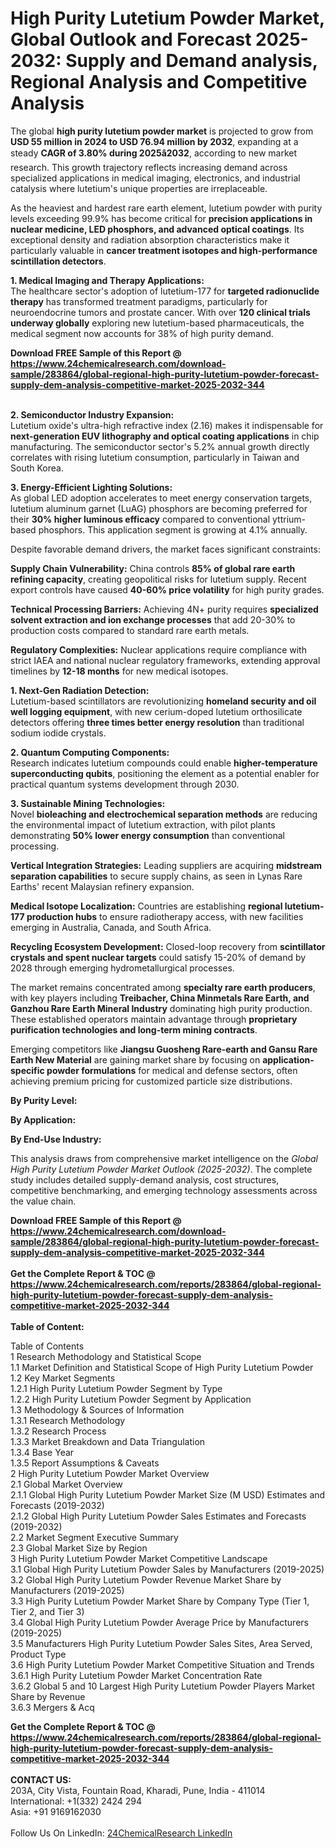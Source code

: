 <h1>High Purity Lutetium Powder Market, Global Outlook and Forecast 2025-2032: Supply and Demand analysis, Regional Analysis and Competitive Analysis</h1><p>The global <strong>high purity lutetium powder market</strong> is projected to grow from <strong>USD 55 million in 2024 to USD 76.94 million by 2032</strong>, expanding at a steady <strong>CAGR of 3.80% during 2025â2032</strong>, according to new market research. This growth trajectory reflects increasing demand across specialized applications in medical imaging, electronics, and industrial catalysis where lutetium's unique properties are irreplaceable.</p><p>As the heaviest and hardest rare earth element, lutetium powder with purity levels exceeding 99.9% has become critical for <strong>precision applications in nuclear medicine, LED phosphors, and advanced optical coatings</strong>. Its exceptional density and radiation absorption characteristics make it particularly valuable in <strong>cancer treatment isotopes and high-performance scintillation detectors</strong>.</p><p><strong>1. Medical Imaging and Therapy Applications:</strong><br>
The healthcare sector's adoption of lutetium-177 for <strong>targeted radionuclide therapy</strong> has transformed treatment paradigms, particularly for neuroendocrine tumors and prostate cancer. With over <strong>120 clinical trials underway globally</strong> exploring new lutetium-based pharmaceuticals, the medical segment now accounts for 38% of high purity demand.</p><div><b>Download FREE Sample of this Report @ 
            <a href="https://www.24chemicalresearch.com/download-sample/283864/global-regional-high-purity-lutetium-powder-forecast-supply-dem-analysis-competitive-market-2025-2032-344">
            https://www.24chemicalresearch.com/download-sample/283864/global-regional-high-purity-lutetium-powder-forecast-supply-dem-analysis-competitive-market-2025-2032-344</a></b></div><br><p><strong>2. Semiconductor Industry Expansion:</strong><br>
Lutetium oxide's ultra-high refractive index (2.16) makes it indispensable for <strong>next-generation EUV lithography and optical coating applications</strong> in chip manufacturing. The semiconductor sector's 5.2% annual growth directly correlates with rising lutetium consumption, particularly in Taiwan and South Korea.</p><p><strong>3. Energy-Efficient Lighting Solutions:</strong><br>
As global LED adoption accelerates to meet energy conservation targets, lutetium aluminum garnet (LuAG) phosphors are becoming preferred for their <strong>30% higher luminous efficacy</strong> compared to conventional yttrium-based phosphors. This application segment is growing at 4.1% annually.</p><p>Despite favorable demand drivers, the market faces significant constraints:</p><p><strong>Supply Chain Vulnerability:</strong> China controls <strong>85% of global rare earth refining capacity</strong>, creating geopolitical risks for lutetium supply. Recent export controls have caused <strong>40-60% price volatility</strong> for high purity grades.</p><p><strong>Technical Processing Barriers:</strong> Achieving 4N+ purity requires <strong>specialized solvent extraction and ion exchange processes</strong> that add 20-30% to production costs compared to standard rare earth metals.</p><p><strong>Regulatory Complexities:</strong> Nuclear applications require compliance with strict IAEA and national nuclear regulatory frameworks, extending approval timelines by <strong>12-18 months</strong> for new medical isotopes.</p><p><strong>1. Next-Gen Radiation Detection:</strong><br>
Lutetium-based scintillators are revolutionizing <strong>homeland security and oil well logging equipment</strong>, with new cerium-doped lutetium orthosilicate detectors offering <strong>three times better energy resolution</strong> than traditional sodium iodide crystals.</p><p><strong>2. Quantum Computing Components:</strong><br>
Research indicates lutetium compounds could enable <strong>higher-temperature superconducting qubits</strong>, positioning the element as a potential enabler for practical quantum systems development through 2030.</p><p><strong>3. Sustainable Mining Technologies:</strong><br>
Novel <strong>bioleaching and electrochemical separation methods</strong> are reducing the environmental impact of lutetium extraction, with pilot plants demonstrating <strong>50% lower energy consumption</strong> than conventional processing.</p><p><strong>Vertical Integration Strategies:</strong> Leading suppliers are acquiring <strong>midstream separation capabilities</strong> to secure supply chains, as seen in Lynas Rare Earths' recent Malaysian refinery expansion.</p><p><strong>Medical Isotope Localization:</strong> Countries are establishing <strong>regional lutetium-177 production hubs</strong> to ensure radiotherapy access, with new facilities emerging in Australia, Canada, and South Africa.</p><p><strong>Recycling Ecosystem Development:</strong> Closed-loop recovery from <strong>scintillator crystals and spent nuclear targets</strong> could satisfy 15-20% of demand by 2028 through emerging hydrometallurgical processes.</p><p>The market remains concentrated among <strong>specialty rare earth producers</strong>, with key players including <strong>Treibacher, China Minmetals Rare Earth, and Ganzhou Rare Earth Mineral Industry</strong> dominating high purity production. These established operators maintain advantage through <strong>proprietary purification technologies and long-term mining contracts</strong>.</p><p>Emerging competitors like <strong>Jiangsu Guosheng Rare-earth and Gansu Rare Earth New Material</strong> are gaining market share by focusing on <strong>application-specific powder formulations</strong> for medical and defense sectors, often achieving premium pricing for customized particle size distributions.</p><p><strong>By Purity Level:</strong></p><p><strong>By Application:</strong></p><p><strong>By End-Use Industry:</strong></p><p>This analysis draws from comprehensive market intelligence on the <em>Global High Purity Lutetium Powder Market Outlook (2025-2032)</em>. The complete study includes detailed supply-demand analysis, cost structures, competitive benchmarking, and emerging technology assessments across the value chain.</p><div><b>Download FREE Sample of this Report @ 
            <a href="https://www.24chemicalresearch.com/download-sample/283864/global-regional-high-purity-lutetium-powder-forecast-supply-dem-analysis-competitive-market-2025-2032-344">
            https://www.24chemicalresearch.com/download-sample/283864/global-regional-high-purity-lutetium-powder-forecast-supply-dem-analysis-competitive-market-2025-2032-344</a></b></div><br><div><b>Get the Complete Report & TOC @ 
            <a href="https://www.24chemicalresearch.com/reports/283864/global-regional-high-purity-lutetium-powder-forecast-supply-dem-analysis-competitive-market-2025-2032-344">
            https://www.24chemicalresearch.com/reports/283864/global-regional-high-purity-lutetium-powder-forecast-supply-dem-analysis-competitive-market-2025-2032-344</a></b></div><br>
            <b>Table of Content:</b><p>Table of Contents<br />
1 Research Methodology and Statistical Scope<br />
1.1 Market Definition and Statistical Scope of High Purity Lutetium Powder<br />
1.2 Key Market Segments<br />
1.2.1 High Purity Lutetium Powder Segment by Type<br />
1.2.2 High Purity Lutetium Powder Segment by Application<br />
1.3 Methodology & Sources of Information<br />
1.3.1 Research Methodology<br />
1.3.2 Research Process<br />
1.3.3 Market Breakdown and Data Triangulation<br />
1.3.4 Base Year<br />
1.3.5 Report Assumptions & Caveats<br />
2 High Purity Lutetium Powder Market Overview<br />
2.1 Global Market Overview<br />
2.1.1 Global High Purity Lutetium Powder Market Size (M USD) Estimates and Forecasts (2019-2032)<br />
2.1.2 Global High Purity Lutetium Powder Sales Estimates and Forecasts (2019-2032)<br />
2.2 Market Segment Executive Summary<br />
2.3 Global Market Size by Region<br />
3 High Purity Lutetium Powder Market Competitive Landscape<br />
3.1 Global High Purity Lutetium Powder Sales by Manufacturers (2019-2025)<br />
3.2 Global High Purity Lutetium Powder Revenue Market Share by Manufacturers (2019-2025)<br />
3.3 High Purity Lutetium Powder Market Share by Company Type (Tier 1, Tier 2, and Tier 3)<br />
3.4 Global High Purity Lutetium Powder Average Price by Manufacturers (2019-2025)<br />
3.5 Manufacturers High Purity Lutetium Powder Sales Sites, Area Served, Product Type<br />
3.6 High Purity Lutetium Powder Market Competitive Situation and Trends<br />
3.6.1 High Purity Lutetium Powder Market Concentration Rate<br />
3.6.2 Global 5 and 10 Largest High Purity Lutetium Powder Players Market Share by Revenue<br />
3.6.3 Mergers & Acq</p><div><b>Get the Complete Report & TOC @ 
            <a href="https://www.24chemicalresearch.com/reports/283864/global-regional-high-purity-lutetium-powder-forecast-supply-dem-analysis-competitive-market-2025-2032-344">
            https://www.24chemicalresearch.com/reports/283864/global-regional-high-purity-lutetium-powder-forecast-supply-dem-analysis-competitive-market-2025-2032-344</a></b></div><br><b>CONTACT US:</b><br>
            203A, City Vista, Fountain Road, Kharadi, Pune, India - 411014<br>
            International: +1(332) 2424 294<br>
            Asia: +91 9169162030 <br><br>
            Follow Us On LinkedIn: <a href="https://www.linkedin.com/company/24chemicalresearch/">24ChemicalResearch LinkedIn</a>